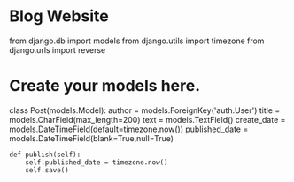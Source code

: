 # Blog Website



from django.db import models
from django.utils import timezone
from django.urls import reverse

# Create your models here.

class Post(models.Model):
    author = models.ForeignKey('auth.User')
    title = models.CharField(max_length=200)
    text = models.TextField()
    create_date = models.DateTimeField(default=timezone.now())
    published_date = models.DateTimeField(blank=True,null=True)

    def publish(self):
        self.published_date = timezone.now()
        self.save()